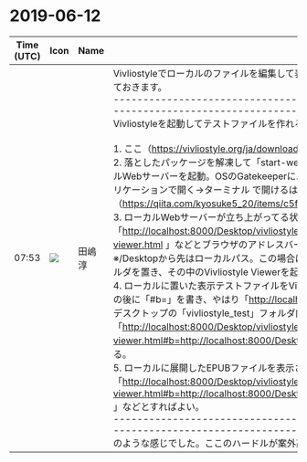 # 2019-06-12

|Time (UTC)|Icon|Name|Message|
|---|---|---|---|
|07:53|![](https://secure.gravatar.com/avatar/698cc14290c3976fdd9f0a23494b87c1.jpg?s=72&d=https%3A%2F%2Fa.slack-edge.com%2Fdf10d%2Fimg%2Favatars%2Fava_0018-72.png)|田嶋　淳|Vivliostyleでローカルのファイルを編集して表示できる環境を作るまでの手順を会員向けにシェアしておきます。<br>---------------------------------------------------------------------------------------------------------------------------------------<br>Vivliostyleを起動してテストファイルを作れる環境を構築するまでの手順（macの場合）<br><br>1. ここ（<https://vivliostyle.org/ja/download/> ）からVivliostyleの最新版を落とす<br>2. 落としたパッケージを解凍して「start-webserver」をダブルクリックし、ターミナルでローカルWebサーバーを起動。OSのGatekeeperにハネられるようなら最初だけは右クリック→このアプリケーションで開く→ターミナル  で開けるはず。node.js入ってなくてエラー出たらここ（<https://qiita.com/kyosuke5_20/items/c5f68fc9d89b84c0df09> ）とか参考に頑張って入れる。<br>3. ローカルWebサーバーが立ち上がってる状態で「<http://localhost:8000/Desktop/vivliostyle_test/vivliostyle-js-2019.1.105/viewer/vivliostyle-viewer.html> 」などとブラウザのアドレスバーに入れればVivliostyle Viewerが立ち上がるはず。<br>※/Desktopから先はローカルパス。この場合はデスクトップに「vivliostyle_test」という名前のフォルダを置き、その中のVivliostyle Viewerを起動している。<br>4. ローカルに置いた表示テストファイルをVivliostyle Viewerで表示させるには、上記3のアドレスの後に「#b=」を書き、やはり「<http://localhost:8000> 」の後に表示ファイルのパスを指定する。デスクトップの「vivliostyle_test」フォルダ内のテストファイル「testfile.xhtml 」なら、「<http://localhost:8000/Desktop/vivliostyle_test/vivliostyle-js-2019.1.105/viewer/vivliostyle-viewer.html#b=http://localhost:8000/Desktop/vivliostyle_test/testfile.xhtml> 」のような形になる。<br>5. ローカルに展開したEPUBファイルを表示させるには「<http://localhost:8000/Desktop/vivliostyle_test/vivliostyle-js-2019.1.105/viewer/vivliostyle-viewer.html#b=http://localhost:8000/Desktop/vivliostyle_test/testepubfolder/item/standard.opf> 」などとすればよい。<br>---------------------------------------------------------------------------------------------------------------------------------------<br>のような感じでした。ここのハードルが案外高そうなので念のため。|

